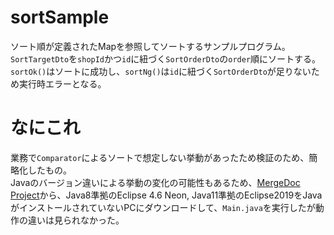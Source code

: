# sortSample
ソート順が定義されたMapを参照してソートするサンプルプログラム。  
`SortTargetDto`を`shopId`かつ`id`に紐づく`SortOrderDto`の`order`順にソートする。  
`sortOk()`はソートに成功し、`sortNg()`は`id`に紐づく`SortOrderDto`が足りないため実行時エラーとなる。

# なにこれ
業務で`Comparator`によるソートで想定しない挙動があったため検証のため、簡略化したもの。  
Javaのバージョン違いによる挙動の変化の可能性もあるため、[MergeDoc Project](https://mergedoc.osdn.jp/)から、Java8準拠のEclipse 4.6 Neon, Java11準拠のEclipse2019をJavaがインストールされていないPCにダウンロードして、`Main.java`を実行したが動作の違いは見られなかった。
